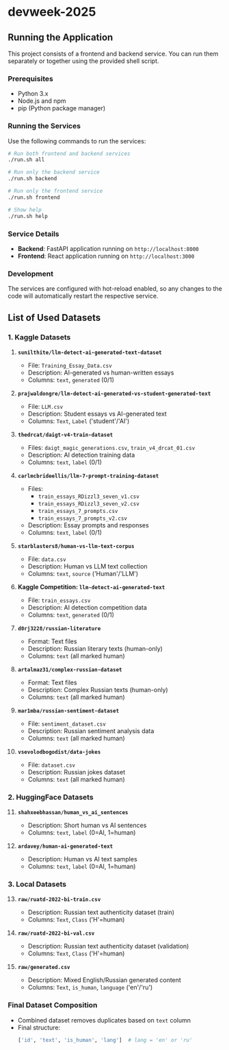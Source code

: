 # devweek-2025

## Running the Application

This project consists of a frontend and backend service. You can run them separately or together using the provided shell script.

### Prerequisites

- Python 3.x
- Node.js and npm
- pip (Python package manager)

### Running the Services

Use the following commands to run the services:

```bash
# Run both frontend and backend services
./run.sh all

# Run only the backend service
./run.sh backend

# Run only the frontend service
./run.sh frontend

# Show help
./run.sh help
```

### Service Details

- **Backend**: FastAPI application running on `http://localhost:8000`
- **Frontend**: React application running on `http://localhost:3000`

### Development

The services are configured with hot-reload enabled, so any changes to the code will automatically restart the respective service.

## List of Used Datasets

### 1. Kaggle Datasets
1. **`sunilthite/llm-detect-ai-generated-text-dataset`**
   - File: `Training_Essay_Data.csv`
   - Description: AI-generated vs human-written essays
   - Columns: `text`, `generated` (0/1)

2. **`prajwaldongre/llm-detect-ai-generated-vs-student-generated-text`**
   - File: `LLM.csv`
   - Description: Student essays vs AI-generated text
   - Columns: `Text`, `Label` ('student'/'AI')

3. **`thedrcat/daigt-v4-train-dataset`**
   - Files: `daigt_magic_generations.csv`, `train_v4_drcat_01.csv`
   - Description: AI detection training data
   - Columns: `text`, `label` (0/1)

4. **`carlmcbrideellis/llm-7-prompt-training-dataset`**
   - Files:
     - `train_essays_RDizzl3_seven_v1.csv`
     - `train_essays_RDizzl3_seven_v2.csv`
     - `train_essays_7_prompts.csv`
     - `train_essays_7_prompts_v2.csv`
   - Description: Essay prompts and responses
   - Columns: `text`, `label` (0/1)

5. **`starblasters8/human-vs-llm-text-corpus`**
   - File: `data.csv`
   - Description: Human vs LLM text collection
   - Columns: `text`, `source` ('Human'/'LLM')

6. **Kaggle Competition: `llm-detect-ai-generated-text`**
   - File: `train_essays.csv`
   - Description: AI detection competition data
   - Columns: `text`, `generated` (0/1)

7. **`d0rj3228/russian-literature`**
   - Format: Text files
   - Description: Russian literary texts (human-only)
   - Columns: `text` (all marked human)

8. **`artalmaz31/complex-russian-dataset`**
   - Format: Text files
   - Description: Complex Russian texts (human-only)
   - Columns: `text` (all marked human)

9. **`mar1mba/russian-sentiment-dataset`**
   - File: `sentiment_dataset.csv`
   - Description: Russian sentiment analysis data
   - Columns: `text` (all marked human)

10. **`vsevolodbogodist/data-jokes`**
    - File: `dataset.csv`
    - Description: Russian jokes dataset
    - Columns: `text` (all marked human)

### 2. HuggingFace Datasets
11. **`shahxeebhassan/human_vs_ai_sentences`**
    - Description: Short human vs AI sentences
    - Columns: `text`, `label` (0=AI, 1=human)

12. **`ardavey/human-ai-generated-text`**
    - Description: Human vs AI text samples
    - Columns: `text`, `label` (0=AI, 1=human)

### 3. Local Datasets
13. **`raw/ruatd-2022-bi-train.csv`**
    - Description: Russian text authenticity dataset (train)
    - Columns: `Text`, `Class` ('H'=human)

14. **`raw/ruatd-2022-bi-val.csv`**
    - Description: Russian text authenticity dataset (validation)
    - Columns: `Text`, `Class` ('H'=human)

15. **`raw/generated.csv`**
    - Description: Mixed English/Russian generated content
    - Columns: `Text`, `is_human`, `language` ('en'/'ru')

### Final Dataset Composition
- Combined dataset removes duplicates based on `text` column
- Final structure:
  ```python
  ['id', 'text', 'is_human', 'lang']  # lang = 'en' or 'ru'